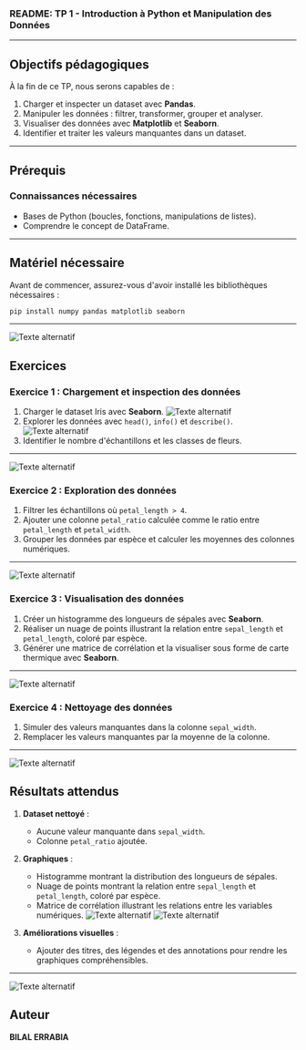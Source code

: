 ### README: TP 1 - Introduction à Python et Manipulation des Données

---

## **Objectifs pédagogiques**

À la fin de ce TP, nous serons capables de :
1. Charger et inspecter un dataset avec **Pandas**.
2. Manipuler les données : filtrer, transformer, grouper et analyser.
3. Visualiser des données avec **Matplotlib** et **Seaborn**.
4. Identifier et traiter les valeurs manquantes dans un dataset.

---

## **Prérequis**

### Connaissances nécessaires
- Bases de Python (boucles, fonctions, manipulations de listes).
- Comprendre le concept de DataFrame.

---

## **Matériel nécessaire**
Avant de commencer, assurez-vous d'avoir installé les bibliothèques nécessaires :

```bash
pip install numpy pandas matplotlib seaborn
```
---
 ![Texte alternatif](1.png)

## **Exercices**

### **Exercice 1 : Chargement et inspection des données**
1. Charger le dataset Iris avec **Seaborn**.
  ![Texte alternatif](2.png)
2. Explorer les données avec `head()`, `info()` et `describe()`.
  ![Texte alternatif](3.png)
3. Identifier le nombre d'échantillons et les classes de fleurs.

---
  ![Texte alternatif](4.png)
### **Exercice 2 : Exploration des données**
1. Filtrer les échantillons où `petal_length > 4`.
2. Ajouter une colonne `petal_ratio` calculée comme le ratio entre `petal_length` et `petal_width`.
3. Grouper les données par espèce et calculer les moyennes des colonnes numériques.

---
  ![Texte alternatif](5.png)
### **Exercice 3 : Visualisation des données**
1. Créer un histogramme des longueurs de sépales avec **Seaborn**.
2. Réaliser un nuage de points illustrant la relation entre `sepal_length` et `petal_length`, coloré par espèce.
3. Générer une matrice de corrélation et la visualiser sous forme de carte thermique avec **Seaborn**.

---
  ![Texte alternatif](6.png)
### **Exercice 4 : Nettoyage des données**
1. Simuler des valeurs manquantes dans la colonne `sepal_width`.
2. Remplacer les valeurs manquantes par la moyenne de la colonne.

---
  ![Texte alternatif](7.png)

## **Résultats attendus**

1. **Dataset nettoyé** :
   - Aucune valeur manquante dans `sepal_width`.
   - Colonne `petal_ratio` ajoutée.

2. **Graphiques** :
   - Histogramme montrant la distribution des longueurs de sépales.
   - Nuage de points montrant la relation entre `sepal_length` et `petal_length`, coloré par espèce.
   - Matrice de corrélation illustrant les relations entre les variables numériques.
  ![Texte alternatif](8.1.png)
  ![Texte alternatif](8.2.png)
3. **Améliorations visuelles** :
   - Ajouter des titres, des légendes et des annotations pour rendre les graphiques compréhensibles.

---
  ![Texte alternatif](9.png)
## **Auteur**
**BILAL ERRABIA**
